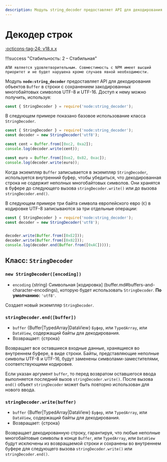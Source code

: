 ```yaml
---
description: Модуль string_decoder предоставляет API для декодирования объектов Buffer в строки с сохранением закодированных многобайтовых символов UTF-8 и UTF-16
---
```


# Декодер строк

[:octicons-tag-24: v18.x.x](https://nodejs.org/docs/latest-v18.x/api/string_decoder.html)

!!!success "Стабильность: 2 – Стабильная"

    АПИ является удовлетворительным. Совместимость с NPM имеет высший приоритет и не будет нарушена кроме случаев явной необходимости.

Модуль **`node:string_decoder`** предоставляет API для декодирования объектов `Buffer` в строки с сохранением закодированных многобайтовых символов UTF-8 и UTF-16. Доступ к нему можно получить, используя:

```js
const { StringDecoder } = require('node:string_decoder');
```

В следующем примере показано базовое использование класса `StringDecoder`.

```js
const { StringDecoder } = require('node:string_decoder');
const decoder = new StringDecoder('utf8');

const cent = Buffer.from([0xc2, 0xa2]);
console.log(decoder.write(cent));

const euro = Buffer.from([0xe2, 0x82, 0xac]);
console.log(decoder.write(euro));
```

Когда экземпляр `Buffer` записывается в экземпляр `StringDecoder`, используется внутренний буфер, чтобы убедиться, что декодированная строка не содержит неполных многобайтовых символов. Они хранятся в буфере до следующего вызова `stringDecoder.write()` или до вызова `stringDecoder.end()`.

В следующем примере три байта символа европейского евро (`€`) в кодировке UTF-8 записываются за три отдельные операции:

```js
const { StringDecoder } = require('node:string_decoder');
const decoder = new StringDecoder('utf8');


decoder.write(Buffer.from([0xE2]));
decoder.write(Buffer.from([0x82]));
console.log(decoder.end(Buffer.from([0xAC]))));
```

## Класс: `StringDecoder`

### `new StringDecoder([encoding])`

- `encoding` {string} Символьная [кодировка] (buffer.md#buffers-and-character-encodings), которую будет использовать `StringDecoder`. **По умолчанию:** `'utf8'`.

Создает новый экземпляр `StringDecoder`.

### `stringDecoder.end([buffer])`

- `buffer` {Buffer|TypedArray|DataView} `Буфер`, или `TypedArray`, или `DataView`, содержащий байты для декодирования.
- Возвращает: {строка}

Возвращает все оставшиеся входные данные, хранящиеся во внутреннем буфере, в виде строки. Байты, представляющие неполные символы UTF-8 и UTF-16, будут заменены символами-заместителями, соответствующими кодировке.

Если указан аргумент `buffer`, то перед возвратом оставшегося ввода выполняется последний вызов `stringDecoder.write()`. После вызова `end()` объект `stringDecoder` может быть повторно использован для нового ввода.

### `stringDecoder.write(buffer)`

- `buffer` {Buffer|TypedArray|DataView} `Буфер`, или `TypedArray`, или `DataView`, содержащий байты для декодирования.
- Возвращает: {строка}

Возвращает декодированную строку, гарантируя, что любые неполные многобайтовые символы в конце `Buffer`, или `TypedArray`, или `DataView` будут исключены из возвращаемой строки и сохранены во внутреннем буфере для следующего вызова `stringDecoder.write()` или `stringDecoder.end()`.
